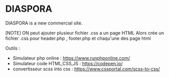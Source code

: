# DIASPORA
DIASPORA is a new commercial site.

[NOTE]
ON peut ajouter plusieur fichier .css a un page HTML
Alors crée un fichier .css pour header.php , footer.php et chaqu'une des page html

Outils : 
 - Simulateur php online : https://www.runphponline.com/
 - Simulateur code HTML,CSS,JS : https://codepen.io/
 - convertisseur scss into css : https://www.cssportal.com/scss-to-css/
